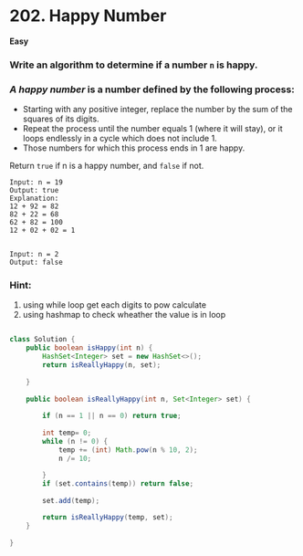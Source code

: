 # 202. Happy Number

**Easy**

### Write an algorithm to determine if a number `n` is happy.

### *A happy number* is a number defined by the following process:
* Starting with any positive integer, replace the number by the sum of the squares of its digits.
* Repeat the process until the number equals 1 (where it will stay), or it loops endlessly in a cycle which does not include 1.
* Those numbers for which this process ends in 1 are happy.

Return `true` if n is a happy number, and `false` if not.

```
Input: n = 19
Output: true
Explanation:
12 + 92 = 82
82 + 22 = 68
62 + 82 = 100
12 + 02 + 02 = 1


Input: n = 2
Output: false

```

### Hint:
1. using while loop get each digits to pow calculate
2. using hashmap to check wheather the value is in loop

```java

class Solution {
    public boolean isHappy(int n) {
        HashSet<Integer> set = new HashSet<>();
        return isReallyHappy(n, set);
        
    }
    
    public boolean isReallyHappy(int n, Set<Integer> set) {
        
        if (n == 1 || n == 0) return true;
        
        int temp= 0;
        while (n != 0) {
            temp += (int) Math.pow(n % 10, 2);
            n /= 10;
           
        }
        if (set.contains(temp)) return false;
        
        set.add(temp);

        return isReallyHappy(temp, set);
    }
    
}
```